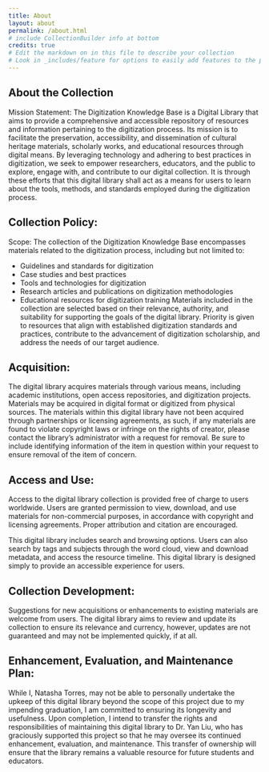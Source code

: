 ```yaml
---
title: About
layout: about
permalink: /about.html
# include CollectionBuilder info at bottom
credits: true
# Edit the markdown on in this file to describe your collection
# Look in _includes/feature for options to easily add features to the page
---
```




## About the Collection
Mission Statement:
The Digitization Knowledge Base is a Digital Library that aims to provide a comprehensive and accessible repository of resources and information pertaining to the digitization process. Its mission is to facilitate the preservation, accessibility, and dissemination of cultural heritage materials, scholarly works, and educational resources through digital means. By leveraging technology and adhering to best practices in digitization, we seek to empower researchers, educators, and the public to explore, engage with, and contribute to our digital collection. It is through these efforts that this digital library shall act as a means for users to learn about the tools, methods, and standards employed during the digitization process.

## Collection Policy:
Scope: The collection of the Digitization Knowledge Base encompasses materials related to the digitization process, including but not limited to:
   - Guidelines and standards for digitization
   - Case studies and best practices
   - Tools and technologies for digitization
   - Research articles and publications on digitization methodologies
   - Educational resources for digitization training
Materials included in the collection are selected based on their relevance, authority, and suitability for supporting the goals of the digital library. Priority is given to resources that align with established digitization standards and practices, contribute to the advancement of digitization scholarship, and address the needs of our target audience.

## Acquisition: 
The digital library acquires materials through various means, including academic institutions, open access repositories, and digitization projects. Materials may be acquired in digital format or digitized from physical sources. The materials within this digital library have not been acquired through partnerships or licensing agreements, as such, if any materials are found to violate copyright laws or infringe on the rights of creator, please contact the library’s administrator with a request for removal. Be sure to include identifying information of the item in question within your request to ensure removal of the item of concern.

## Access and Use: 
Access to the digital library collection is provided free of charge to users worldwide. Users are granted permission to view, download, and use materials for non-commercial purposes, in accordance with copyright and licensing agreements. Proper attribution and citation are encouraged.

This digital library includes search and browsing options. Users can also search by tags and subjects through the word cloud, view and download metadata, and access the resource timeline. This digital library is designed simply to provide an accessible experience for users.

## Collection Development: 
Suggestions for new acquisitions or enhancements to existing materials are welcome from users. The digital library aims to review and update its collection to ensure its relevance and currency, however, updates are not guaranteed and may not be implemented quickly, if at all. 

## Enhancement, Evaluation, and Maintenance Plan: 
While I, Natasha Torres, may not be able to personally undertake the upkeep of this digital library beyond the scope of this project due to my impending graduation, I am committed to ensuring its longevity and usefulness. Upon completion, I intend to transfer the rights and responsibilities of maintaining this digital library to Dr. Yan Liu, who has graciously supported this project so that he may oversee its continued enhancement, evaluation, and maintenance. This transfer of ownership will ensure that the library remains a valuable resource for future students and educators.


